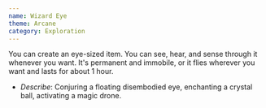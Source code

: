 ```yaml
---
name: Wizard Eye
theme: Arcane
category: Exploration
---
```


You can create an eye-sized item. You can see, hear, and sense through it whenever you want. It's permanent and immobile, or it flies wherever you want and lasts for about 1 hour.

* *Describe*: Conjuring a floating disembodied eye, enchanting a crystal ball, activating a magic drone.